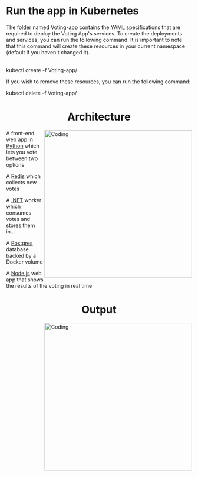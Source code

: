 <h1>Run the app in Kubernetes</h1>
The folder named Voting-app contains the YAML specifications that are required to deploy the Voting App's services. To create the deployments and services, you can run the following command. It is important to note that this command will create these resources in your current namespace (default if you haven't changed it).

<br>kubectl create -f Voting-app/

If you wish to remove these resources, you can run the following command:

kubectl delete -f Voting-app/

<h1 align="center">Architecture</h1>
<img align="right" alt="Coding" width="400" src="https://miro.medium.com/v2/resize:fit:1400/format:webp/0*alcCLL8fj9_fZycq.png">

A front-end web app in <a href="https://www.python.org/">Python</a> which lets you vote between two options

A <a href="https://redis.io/">Redis</a> which collects new votes

A <a href="https://en.wikipedia.org/wiki/.NET_Framework">.NET</a> worker which consumes votes and stores them in…

A <a href="https://www.postgresql.org/">Postgres</a> database backed by a Docker volume

A <a href="https://nodejs.org/en">Node.js</a> web app that shows the results of the voting in real time

<h1 align="center">Output</h1>
<img align="right" alt="Coding" width="400" src="https://miro.medium.com/v2/resize:fit:828/format:webp/0*1hEHz5Nj9V7_rGCR.png">


